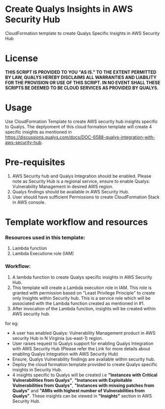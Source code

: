 # Create Qualys Insights in AWS Security Hub
CloudFormation template to create Qualys Specific Insights in AWS Security Hub

# License
**THIS SCRIPT IS PROVIDED TO YOU "AS IS." TO THE EXTENT PERMITTED BY LAW, QUALYS HEREBY DISCLAIMS ALL WARRANTIES AND LIABILITY FOR THE PROVISION OR USE OF THIS SCRIPT. IN NO EVENT SHALL THESE SCRIPTS BE DEEMED TO BE CLOUD SERVICES AS PROVIDED BY QUALYS.**

# Usage
Use CloudFormation Template to create AWS security hub insights specific to Qualys. The deplyoment of this cloud formation template will create 4 specific insights as mentioned in https://discussions.qualys.com/docs/DOC-6588-qualys-integration-with-aws-security-hub.

# Pre-requisites
1. AWS Security hub and Qualys Integration should be enabled. Please note as Security Hub is a regional service, ensure to enable Qualys: Vulnerability Management in desired AWS region.
2. Qualys findings should be available in AWS Security Hub.
3. User should have sufficient Permissions to create CloudFormation Stack in AWS console.

# Template workflow and resources
### Resources used in this template:
1. Lambda function
2. Lambda Executione role (IAM)

### Workflow:
1. A lambda function to create Qualys specific insights in AWS Security Hub.
2. This template will create a Lambda execution role in IAM. This role is granted with permission based on "Least Privilege Principle" to create only Insights within Security hub. This is a service role which will be associated with the Lambda function created as mentioned in #1.
3. After invocation of the Lambda function, insights will be created within AWS security hub.

for eg: 
- A user has enabled Qualys: Vulnerability Management product in AWS security Hub in N Virginia (us-east-1) region.
- User raises request to Qualys support for enabling Qualys Integration with AWS Security Hub (Please refer the Link for more details about enabling Qualys Integration with AWS Security Hub)
- Ensure, Qualys Vulnerability findings are available within security hub.
- Deploy the cloud formation template provided to create Qualys specific insights in Security Hub.
- 4 insights specific to Qualys will be created i.e **"Instances with Critical Vulnerabilities from Qualys"**, **"Instances with Exploitable Vulnerabilities from Qualys"**, **"Instances with missing patches from Qualys"** and **"AMIs with highest number of Vulnerabilities from Qualys"**. These insights can be viewed in **"Insights"** section in AWS Security Hub.


